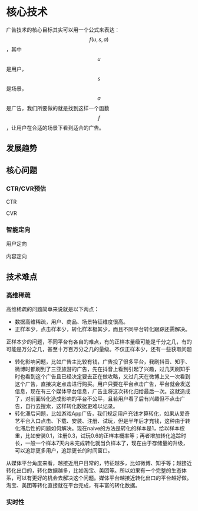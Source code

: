 # 核心技术

广告技术的核心目标其实可以用一个公式来表达： $$f(u,s,a)$$ ，其中 $$u$$ 是用户， $$s$$ 是场景， $$a$$ 是广告，我们所要做的就是找到这样一个函数 $$f$$ ，让用户在合适的场景下看到适合的广告。

## 发展趋势



## 核心问题

### CTR/CVR预估

CTR

CVR

### 智能定向

用户定向

内容定向

## 技术难点

### 高维稀疏

高维稀疏的问题简单来说就是以下两点：

* 数据高维稀疏，用户、商品、场景特征维度很高。
* 正样本少，点击样本少，转化样本极其少，而且不同平台转化跟踪还需解决。

正样本少的问题，不同平台有各自的难点，有的正样本量级可能是千分之几，有的可能是万分之几，甚至十万百万分之几的量级。不仅正样本少，还有一些获取问题

* 转化影响问题，比如广告主比较有钱，广告投了很多平台，我刷抖音、知乎、微博时都刷到了三亚旅游的广告，先在抖音上看到引起了兴趣，过几天刷知乎时也看到这个广告且已经决定要去正在做攻略，又过几天在微博上又一次看到这个广告，直接决定点击进行购买。用户只要在平台点击广告，平台就会发送信息，现在有三个媒体平台信息，广告主将这次转化归给最后一次。这就造成了，对前面转化造成影响的平台不公平，且若用户看了后有兴趣但不点击广告，自行去搜索，这样转化数据更难以记录。
* 转化滞后问题，比如游戏App广告，我们规定用户充钱才算转化，如果从爱奇艺平台入口点击、下载、安装、注册、试玩，但是半年后才充钱，这种由于转化滞后性的问题如何解决。现在naive的方法是转化的样本是1，给以样本权重，比如安装0.1，注册0.3，试玩0.6的正样本概率等；再者增加转化追踪时长，一般一个样本7天内未完成转化就当负样本了，现在由于存储量的升级，可以追踪更多用户，追踪更长的时间窗口。

从媒体平台角度来看，越接近用户日常的，特征越多，比如微博、知乎等；越接近转化出口的，转化数据越多，比如淘宝、美团等。所以如果有一个完整的生态体系，可以有更好的机会去解决这个问题。媒体平台越接近转化出口的平台越好做。淘宝、美团等转化直接就在平台完成，有丰富的转化数据。

### 实时性

